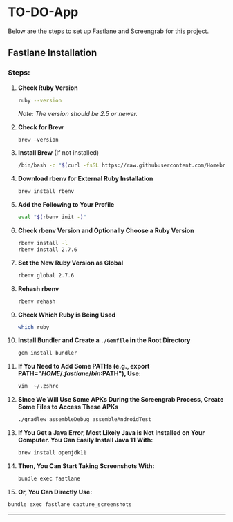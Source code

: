 # TO-DO-App

Below are the steps to set up Fastlane and Screengrab for this project.

## Fastlane Installation

### Steps:

1. **Check Ruby Version**
    ```bash
    ruby --version
    ```
    *Note: The version should be 2.5 or newer.*

2. **Check for Brew**  
    ```bash
    brew —version
    ```

3. **Install Brew** (If not installed)  
    ```bash
    /bin/bash -c "$(curl -fsSL https://raw.githubusercontent.com/Homebrew/install/HEAD/install.sh)"
    ```

4. **Download rbenv for External Ruby Installation**  
    ```bash
    brew install rbenv
    ```

5. **Add the Following to Your Profile**  
    ```bash
    eval "$(rbenv init -)"
    ```

6. **Check rbenv Version and Optionally Choose a Ruby Version**  
    ```bash
    rbenv install -l
    rbenv install 2.7.6
    ```

7. **Set the New Ruby Version as Global**  
    ```bash
    rbenv global 2.7.6
    ```

8. **Rehash rbenv**  
    ```bash
    rbenv rehash
    ```

9. **Check Which Ruby is Being Used**  
    ```bash
    which ruby
    ```

10. **Install Bundler and Create a `./Gemfile` in the Root Directory**  
    ```bash
    gem install bundler
    ```

11. **If You Need to Add Some PATHs (e.g., export PATH="$HOME/.fastlane/bin:$PATH"), Use:**  
    ```bash
    vim  ~/.zshrc
    ```

12. **Since We Will Use Some APKs During the Screengrab Process, Create Some Files to Access These APKs**  
    ```bash
    ./gradlew assembleDebug assembleAndroidTest
    ```

13. **If You Get a Java Error, Most Likely Java is Not Installed on Your Computer. You Can Easily Install Java 11 With:**  
    ```bash
    brew install openjdk11
    ```

14. **Then, You Can Start Taking Screenshots With:**  
    ```bash
    bundle exec fastlane
    ```
    
15. **Or, You Can Directly Use:**
   ```bash
   bundle exec fastlane capture_screenshots
   ```

---
